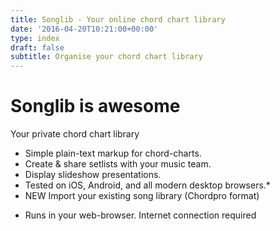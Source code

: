 ```yaml
---
title: Songlib - Your online chord chart library
date: '2016-04-20T10:21:00+00:00'
type: index
draft: false
subtitle: Organise your chord chart library
---
```

# Songlib is awesome

<p class="lead">Your private chord chart library</p>

- Simple plain-text markup for chord-charts.
- Create & share setlists with your music team.
- Display slideshow presentations.
- Tested on iOS, Android, and all modern desktop browsers.*
- NEW Import your existing song library (Chordpro format)

* Runs in your web-browser. Internet connection required
